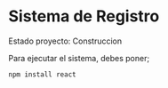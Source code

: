 <h1>Sistema de Registro</h1>
Estado proyecto: Construccion

Para ejecutar el sistema, debes poner;

```npm install react```
